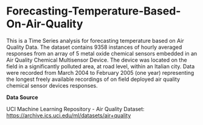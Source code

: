 # Forecasting-Temperature-Based-On-Air-Quality

This is a Time Series analysis for forecasting temperature based on Air Quality Data. The dataset contains 9358 instances of hourly averaged responses from an array of 5 metal oxide chemical sensors embedded in an Air Quality Chemical Multisensor Device. The device was located on the field in a significantly polluted area, at road level, within an Italian city. Data were recorded from March 2004 to February 2005 (one year) representing the longest freely available recordings of on field deployed air quality chemical sensor devices responses.

**Data Source**

UCI Machine Learning Repository - Air Quality Dataset: https://archive.ics.uci.edu/ml/datasets/air+quality
